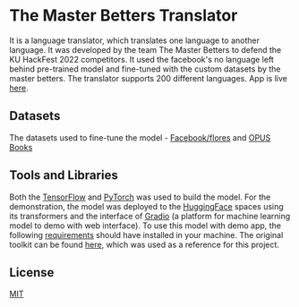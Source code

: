 # The Master Betters Translator

It is a language translator, which translates one language to another language. It was developed by the team The Master Betters to defend the KU HackFest 2022 competitors. It used the facebook's no language left behind pre-trained model and fine-tuned with the custom datasets by the master betters. The translator supports 200 different languages. App is live [here](https://huggingface.co/spaces/themasterbetters/the-master-betters-translator).

## Datasets

The datasets used to fine-tune the model - [Facebook/flores](https://huggingface.co/datasets/facebook/flores) and [OPUS Books](https://huggingface.co/datasets/opus_books)

## Tools and Libraries

Both the [TensorFlow](https://www.tensorflow.org/) and [PyTorch](https://pytorch.org/) was used to build the model. For the demonstration, the model was deployed to the [HuggingFace](https://huggingface.co/) spaces using its transformers and the interface of [Gradio](https://gradio.app/) (a platform for machine learning model to demo with web interface). To use this model with demo app, the following [requirements](https://github.com/dipeshbabu/translator/blob/main/app/requirements.txt) should have installed in your machine. The original toolkit can be found [here](https://github.com/facebookresearch/fairseq), which was used as a reference for this project.

## License

[MIT](https://choosealicense.com/lincenses/mit/)
